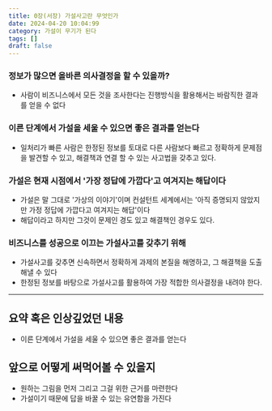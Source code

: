 ```yaml
---
title: 0장(서장) 가설사고란 무엇인가
date: 2024-04-20 10:04:99
category: 가설이 무기가 된다
tags: []
draft: false
---
```


### 정보가 많으면 올바른 의사결정을 할 수 있을까?

- 사람이 비즈니스에서 모든 것을 조사한다는 진행방식을 활용해서는 바람직한 결과를 얻을 수 없다

### 이른 단계에서 가설을 세울 수 있으면 좋은 결과를 얻는다

- 일처리가 빠른 사람은 한정된 정보를 토대로 다른 사람보다 빠르고 정확하게 문제점을 발견할 수 있고, 해결책과 연결 할 수 있는 사고법을 갖추고 있다.

### 가설은 현재 시점에서 '가장 정답에 가깝다'고 여겨지는 해답이다

- 가설은 말 그대로 '가상의 이야기'이며 컨설턴트 세계에서는 '아직 증명되지 않았지만 가정 정답에 가깝다고 여겨지는 해답'이다
- 해답이라고 하지만 그것이 문제인 경도 있고 해결책인 경우도 있다.

### 비즈니스를 성공으로 이끄는 가설사고를 갖추기 위해

- 가설사고를 갖추면 신속하면서 정확하게 과제의 본질을 해명하고, 그 해결책을 도출해낼 수 있다
- 한정된 정보를 바탕으로 가설사고를 활용하여 가장 적합한 의사결정을 내려야 한다.

---

## 요약 혹은 인상깊었던 내용

- 이른 단계에서 가설을 세울 수 있으면 좋은 결과를 얻는다

## 앞으로 어떻게 써먹어볼 수 있을지

- 원하는 그림을 먼저 그리고 그걸 위한 근거를 마련한다
- 가설이기 때문에 답을 바꿀 수 있는 유연함을 가진다
